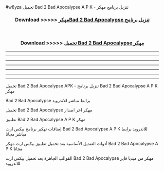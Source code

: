 #w8yza تحميل Bad 2 Bad Apocalypse  A P K - تنزيل برنامج مهكر



<div align="center">
<h3>Download >>>>> <a href="https://runaway1.web.app/?sq=Bad 2 Bad Apocalypse ">مهكرBad 2 Bad Apocalypse  تنزيل برنامج</a></h3><br>

<h3>Download >>>>> <a href="https://runaway1.web.app/?sq=Bad 2 Bad Apocalypse ">تحميل Bad 2 Bad Apocalypse  مهكر</a></h3>
</div>


----------------------------------------------------------

----------------------------------------------------------

----------------------------------------------------------

----------------------------------------------------------

----------------------------------------------------------

----------------------------------------------------------

----------------------------------------------------------

تحميل Bad 2 Bad Apocalypse  APK - تنزيل برنامج Bad 2 Bad Apocalypse  A P K مهكر

Bad 2 Bad Apocalypse  برابط مباشر للاندرويد

تحميل Bad 2 Bad Apocalypse  مهكر اخر اصدار

تطبيق Bad 2 Bad Apocalypse  A P K مهكر

إضافات تهكير برنامج بيكس ارت Bad 2 Bad Apocalypse  A P K للاندرويد برابط مباشر مجانا

أدوات التعديل الأساسية بعد تحميل تطبيق بيكس ارت مهكر Bad 2 Bad Apocalypse  A P K مجانا

القوالب الجاهزة بعد تحميل بيكس ارت Bad 2 Bad Apocalypse  مهكر من ميديا فاير للاندرويد


